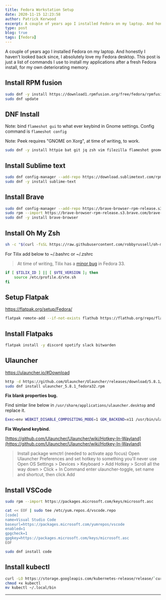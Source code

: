 ```yaml
---
title: Fedora Workstation Setup
date: 2020-11-15 12:23:58
author: Patrick Kerwood
excerpt: A couple of years ago I installed Fedora on my laptop. And honestly I haven't looked back since, I absolutely love my Fedora desktop. This post is just a list of commands I use to install my applications after a fresh Fedora install, for my own deteriorating memory.
type: post
blog: true
tags: [fedora]
---
```


A couple of years ago I installed Fedora on my laptop. And honestly I haven't looked back since, I absolutely love my Fedora desktop. This post is just a list of commands I use to install my applications after a fresh Fedora install, for my own deteriorating memory.

## Install RPM fusion

```sh
sudo dnf -y install https://download1.rpmfusion.org/free/fedora/rpmfusion-free-release-$(rpm -E %fedora).noarch.rpm https://download1.rpmfusion.org/nonfree/fedora/rpmfusion-nonfree-release-$(rpm -E %fedora).noarch.rpm
sudo dnf update
```

## DNF Install

Note: bind `flameshot gui` to what ever keybind in Gnome settings. Config command is `flameshot config`

Note: Peek requires "GNOME on Xorg", at time of writing, to work.

```sh
sudo dnf -y install httpie bat git jq zsh vim filezilla flameshot gnome-tweaks papirus-icon-theme arc-theme remmina tilix celluloid peek ffmpeg podman buildah skopeo
```

## Install Sublime text

```sh
sudo dnf config-manager --add-repo https://download.sublimetext.com/rpm/stable/x86_64/sublime-text.repo
sudo dnf -y install sublime-text
```

## Install Brave

```sh
sudo dnf config-manager --add-repo https://brave-browser-rpm-release.s3.brave.com/x86_64/
sudo rpm --import https://brave-browser-rpm-release.s3.brave.com/brave-core.asc
sudo dnf -y install brave-browser
```

## Install Oh My Zsh

```sh
sh -c "$(curl -fsSL https://raw.githubusercontent.com/robbyrussell/oh-my-zsh/master/tools/install.sh)"
```

For Tilix add below to ~/.bashrc or ~/.zshrc

> At time of writing, Tilix has a [minor bug](https://github.com/gnunn1/tilix/issues/1954) in Fedora 33. 

```sh
if [ $TILIX_ID ] || [ $VTE_VERSION ]; then
    source /etc/profile.d/vte.sh
fi
```

## Setup Flatpak

<https://flatpak.org/setup/Fedora/>

```sh
flatpak remote-add --if-not-exists flathub https://flathub.org/repo/flathub.flatpakrepo
```

## Install Flatpaks

```sh
flatpak install -y discord spotify slack bitwarden
```

## Ulauncher

<https://ulauncher.io/#Download>

```sh
http -d https://github.com/Ulauncher/Ulauncher/releases/download/5.8.1/ulauncher_5.8.1_fedora32.rpm
sudo dnf install ulauncher_5.8.1_fedora32.rpm
```
**Fix blank properties bug.**

Find simlar line below in `/usr/share/applications/ulauncher.desktop` and replace it.
```sh
Exec=env WEBKIT_DISABLE_COMPOSITING_MODE=1 GDK_BACKEND=x11 /usr/bin/ulauncher --hide-window
```

**Fix Wayland keybind.**

[https://github.com/Ulauncher/Ulauncher/wiki/Hotkey-In-Wayland](https://github.com/Ulauncher/Ulauncher/wiki/Hotkey-In-Wayland)


> Install package wmctrl (needed to activate app focus)
> Open Ulauncher Preferences and set hotkey to something you'll never use
> Open OS Settings > Devices > Keyboard > Add Hotkey > Scroll all the way down > Click +
> In Command enter ulauncher-toggle, set name and shortcut, then click Add


## Install VSCode

```sh
sudo rpm --import https://packages.microsoft.com/keys/microsoft.asc
```

```sh
cat << EOF | sudo tee /etc/yum.repos.d/vscode.repo
[code]
name=Visual Studio Code
baseurl=https://packages.microsoft.com/yumrepos/vscode
enabled=1
gpgcheck=1
gpgkey=https://packages.microsoft.com/keys/microsoft.asc
EOF
```

```sh
sudo dnf install code
```

## Install kubectl

```sh
curl -LO https://storage.googleapis.com/kubernetes-release/release/`curl -s https://storage.googleapis.com/kubernetes-release/release/stable.txt`/bin/linux/amd64/kubectl
chmod +x kubectl
mv kubectl ~/.local/bin
```
---